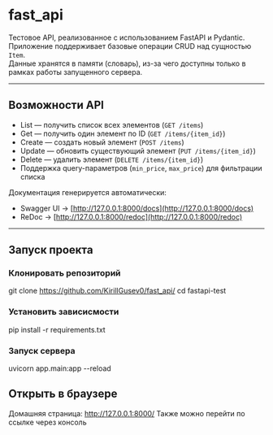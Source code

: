 # fast_api

Тестовое API, реализованное с использованием FastAPI и Pydantic.  
Приложение поддерживает базовые операции CRUD над сущностью `Item`.  
Данные хранятся в памяти (словарь), из-за чего доступны только в рамках работы запущенного сервера.

---

##  Возможности API

- List — получить список всех элементов (`GET /items`)
- Get — получить один элемент по ID (`GET /items/{item_id}`)
- Create — создать новый элемент (`POST /items`)
- Update — обновить существующий элемент (`PUT /items/{item_id}`)
- Delete — удалить элемент (`DELETE /items/{item_id}`)
- Поддержка query-параметров (`min_price`, `max_price`) для фильтрации списка

Документация генерируется автоматически:

- Swagger UI → [http://127.0.0.1:8000/docs](http://127.0.0.1:8000/docs)  
- ReDoc → [http://127.0.0.1:8000/redoc](http://127.0.0.1:8000/redoc)  

---

## Запуск проекта

###  Клонировать репозиторий
git clone https://github.com/KirillGusev0/fast_api/
cd fastapi-test

### Установить зависисмости
pip install -r requirements.txt

### Запуск сервера
uvicorn app.main:app --reload

## Открыть в браузере

Домашняя страница: http://127.0.0.1:8000/
Также можно перейти по ссылке через консоль
